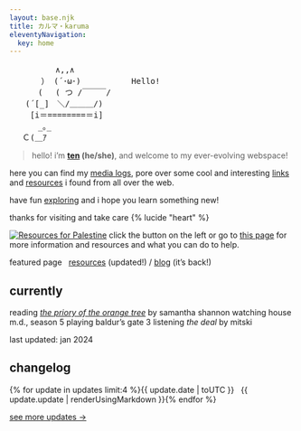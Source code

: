 ```yaml
---
layout: base.njk
title: カルマ・karuma
eleventyNavigation:
  key: home
---
```


<pre class="ascii">
　　　 　  ∧,,∧
　　　　） (´･ω･) 　 　 　 　Hello!
　　　 (　 ( つ /￣￣￣/　
　　(´[_]　＼/＿＿＿/)
　　 [i＝========＝i]
　　　 _｡_　 　
　 Ｃ(＿ｱ
</pre>

> hello! i’m **[ten](/about) (he/she)**, and welcome to my ever-evolving webspace!

here you can find my [media logs](/logs), pore over some cool and interesting [links](/links) and [resources](/resources) i found from all over the web.

have fun [exploring](/sitemap) and i hope you learn something new!

thanks for visiting and take care {% lucide "heart" %}

[![Resources for Palestine](/assets/img/standwith.png)](/resources/palestine) click the button on the left or go to [this page](/resources/palestine) for more information and resources and what you can do to help.

<p></p>

<div class="grid">
<span class="label">featured page&nbsp;&nbsp;</span>
<span><a href="/resources">resources</a> (updated!) / <a href="/blog">blog</a> (it’s back!)</span>
</div>

## currently

<div class="grid">
<span class="label">reading</span>
<span><em><a href="/logs/books/the-priory-of-the-orange-tree">the priory of the orange tree</a></em> by samantha shannon</span>
<span class="label">watching</span>
<span>house m.d., season 5</span>
<span class="label">playing</span>
<span>baldur’s gate 3</span>
<span class="label">listening</span>
<span><em>the deal</em> by mitski</span>
</div>

<p></p>

last updated: jan 2024

## changelog

<div class="grid">
{% for update in updates limit:4 %}<span class="label">{{ update.date | toUTC }} &nbsp;</span> <span>{{ update.update | renderUsingMarkdown }}</span>{% endfor %}
</div>
<p></p>

[see more updates ->](/changelog)
